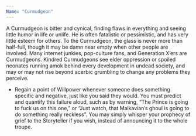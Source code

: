 ```yaml
---
Name: "Curmudgeon"
---
```


A Curmudgeon is bitter and cynical, finding flaws in everything and seeing little humor in life or unlife. He is often fatalistic or pessimistic, and has very little esteem for others. To the Curmudgeon, the glass is never more than half-full, though it may be damn near empty when other people are involved. Many internet junkies, pop-culture fans, and Generation X’ers are Curmudgeons. Kindred Curmudgeons see elder oppression or spoiled neonates running amok behind every development in undead society, and may or may not rise beyond acerbic grumbling to change any problems they perceive.
 - Regain a point of Willpower whenever someone does something specific and negative, just like you said they would. You must predict and quantify this failure aloud, such as by warning, “The Prince is going to fuck us on this one,” or “Just watch, that Malkavian’s ghoul is going to do something really reckless”. You may simply whisper your prophecy of grief to the Storyteller if you wish, instead of announcing it to the whole troupe.